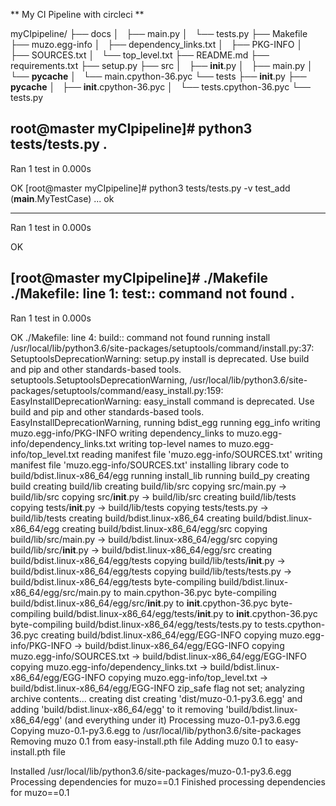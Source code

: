 ** My CI Pipeline with circleci **

myCIpipeline/
├── docs
│   ├── main.py
│   └── tests.py
├── Makefile
├── muzo.egg-info
│   ├── dependency_links.txt
│   ├── PKG-INFO
│   ├── SOURCES.txt
│   └── top_level.txt
├── README.md
├── requirements.txt
├── setup.py
├── src
│   ├── __init__.py
│   ├── main.py
│   └── __pycache__
│       └── main.cpython-36.pyc
└── tests
    ├── __init__.py
    ├── __pycache__
    │   ├── __init__.cpython-36.pyc
    │   └── tests.cpython-36.pyc
    └── tests.py




root@master myCIpipeline]# python3  tests/tests.py
.
----------------------------------------------------------------------
Ran 1 test in 0.000s

OK
[root@master myCIpipeline]# python3  tests/tests.py  -v
test_add (__main__.MyTestCase) ... ok

----------------------------------------------------------------------
Ran 1 test in 0.000s

OK



[root@master myCIpipeline]# ./Makefile
./Makefile: line 1: test:: command not found
.
----------------------------------------------------------------------
Ran 1 test in 0.000s

OK
./Makefile: line 4: build:: command not found
running install
/usr/local/lib/python3.6/site-packages/setuptools/command/install.py:37: SetuptoolsDeprecationWarning: setup.py install is deprecated. Use build and pip and other standards-based tools.
  setuptools.SetuptoolsDeprecationWarning,
/usr/local/lib/python3.6/site-packages/setuptools/command/easy_install.py:159: EasyInstallDeprecationWarning: easy_install command is deprecated. Use build and pip and other standards-based tools.
  EasyInstallDeprecationWarning,
running bdist_egg
running egg_info
writing muzo.egg-info/PKG-INFO
writing dependency_links to muzo.egg-info/dependency_links.txt
writing top-level names to muzo.egg-info/top_level.txt
reading manifest file 'muzo.egg-info/SOURCES.txt'
writing manifest file 'muzo.egg-info/SOURCES.txt'
installing library code to build/bdist.linux-x86_64/egg
running install_lib
running build_py
creating build
creating build/lib
creating build/lib/src
copying src/main.py -> build/lib/src
copying src/__init__.py -> build/lib/src
creating build/lib/tests
copying tests/__init__.py -> build/lib/tests
copying tests/tests.py -> build/lib/tests
creating build/bdist.linux-x86_64
creating build/bdist.linux-x86_64/egg
creating build/bdist.linux-x86_64/egg/src
copying build/lib/src/main.py -> build/bdist.linux-x86_64/egg/src
copying build/lib/src/__init__.py -> build/bdist.linux-x86_64/egg/src
creating build/bdist.linux-x86_64/egg/tests
copying build/lib/tests/__init__.py -> build/bdist.linux-x86_64/egg/tests
copying build/lib/tests/tests.py -> build/bdist.linux-x86_64/egg/tests
byte-compiling build/bdist.linux-x86_64/egg/src/main.py to main.cpython-36.pyc
byte-compiling build/bdist.linux-x86_64/egg/src/__init__.py to __init__.cpython-36.pyc
byte-compiling build/bdist.linux-x86_64/egg/tests/__init__.py to __init__.cpython-36.pyc
byte-compiling build/bdist.linux-x86_64/egg/tests/tests.py to tests.cpython-36.pyc
creating build/bdist.linux-x86_64/egg/EGG-INFO
copying muzo.egg-info/PKG-INFO -> build/bdist.linux-x86_64/egg/EGG-INFO
copying muzo.egg-info/SOURCES.txt -> build/bdist.linux-x86_64/egg/EGG-INFO
copying muzo.egg-info/dependency_links.txt -> build/bdist.linux-x86_64/egg/EGG-INFO
copying muzo.egg-info/top_level.txt -> build/bdist.linux-x86_64/egg/EGG-INFO
zip_safe flag not set; analyzing archive contents...
creating dist
creating 'dist/muzo-0.1-py3.6.egg' and adding 'build/bdist.linux-x86_64/egg' to it
removing 'build/bdist.linux-x86_64/egg' (and everything under it)
Processing muzo-0.1-py3.6.egg
Copying muzo-0.1-py3.6.egg to /usr/local/lib/python3.6/site-packages
Removing muzo 0.1 from easy-install.pth file
Adding muzo 0.1 to easy-install.pth file

Installed /usr/local/lib/python3.6/site-packages/muzo-0.1-py3.6.egg
Processing dependencies for muzo==0.1
Finished processing dependencies for muzo==0.1

